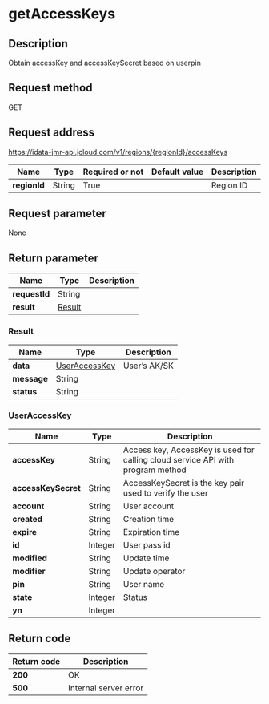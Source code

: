 # getAccessKeys


## Description
Obtain accessKey and accessKeySecret based on userpin

## Request method
GET

## Request address
https://idata-jmr-api.jcloud.com/v1/regions/{regionId}/accessKeys

|Name|Type|Required or not|Default value|Description|
|---|---|---|---|---|
|**regionId**|String|True||Region ID|

## Request parameter
None


## Return parameter
|Name|Type|Description|
|---|---|---|
|**requestId**|String||
|**result**|[Result](##Result)||


### <a name="Result">Result</a>
|Name|Type|Description|
|---|---|---|
|**data**|[UserAccessKey](##UserAccessKey)|User’s AK/SK|
|**message**|String||
|**status**|String||
### <a name="UserAccessKey">UserAccessKey</a>
|Name|Type|Description|
|---|---|---|
|**accessKey**|String|Access key, AccessKey is used for calling cloud service API with program method|
|**accessKeySecret**|String|AccessKeySecret is the key pair used to verify the user|
|**account**|String|User account|
|**created**|String|Creation time|
|**expire**|String|Expiration time|
|**id**|Integer|User pass id|
|**modified**|String|Update time|
|**modifier**|String|Update operator|
|**pin**|String|User name|
|**state**|Integer|Status|
|**yn**|Integer||

## Return code
|Return code|Description|
|---|---|
|**200**|OK|
|**500**|Internal server error|
